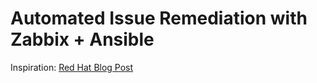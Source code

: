 # Automated Issue Remediation with Zabbix + Ansible

Inspiration: [Red Hat Blog Post](https://www.redhat.com/en/blog/adding-remediation-zabbix-using-ansible-tower)


